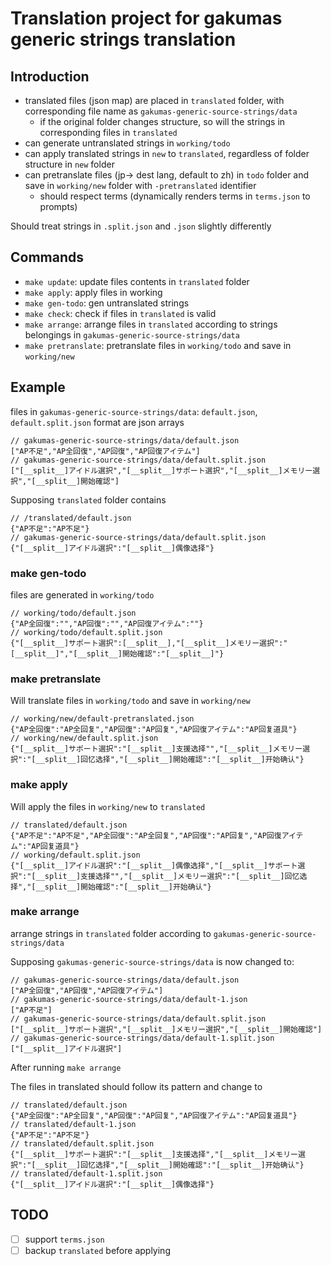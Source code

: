# Translation project for gakumas generic strings translation

## Introduction

- translated files (json map) are placed in `translated` folder, with corresponding file name as `gakumas-generic-source-strings/data`
  - if the original folder changes structure, so will the strings in corresponding files in `translated`
- can generate untranslated strings in `working/todo`
- can apply translated strings in `new` to `translated`, regardless of folder structure in `new` folder
- can pretranslate files (jp-> dest lang, default to zh) in `todo` folder and save in `working/new` folder with `-pretranslated` identifier
  - should respect terms (dynamically renders terms in `terms.json` to prompts)

Should treat strings in `.split.json` and `.json` slightly differently

## Commands

- `make update`: update files contents in `translated` folder
- `make apply`: apply files in working
- `make gen-todo`: gen untranslated strings
- `make check`: check if files in `translated` is valid
- `make arrange`: arrange files in `translated` according to strings belongings in `gakumas-generic-source-strings/data`
- `make pretranslate`: pretranslate files in `working/todo` and save in `working/new`

## Example

files in `gakumas-generic-source-strings/data`: `default.json`, `default.split.json`
format are json arrays

```
// gakumas-generic-source-strings/data/default.json
["AP不足","AP全回復","AP回復","AP回復アイテム"]
// gakumas-generic-source-strings/data/default.split.json
["[__split__]アイドル選択","[__split__]サポート選択","[__split__]メモリー選択","[__split__]開始確認"]
```

Supposing `translated` folder contains

```
// /translated/default.json
{"AP不足":"AP不足"}
// gakumas-generic-source-strings/data/default.split.json
{"[__split__]アイドル選択":"[__split__]偶像选择"}
```

### make gen-todo

files are generated in `working/todo`

```
// working/todo/default.json
{"AP全回復":"","AP回復":"","AP回復アイテム":""}
// working/todo/default.split.json
{"[__split__]サポート選択":[__split__],"[__split__]メモリー選択":"[__split__]","[__split__]開始確認":"[__split__]"}
```

### make pretranslate

Will translate files in `working/todo` and save in `working/new`

```
// working/new/default-pretranslated.json
{"AP全回復":"AP全回复","AP回復":"AP回复","AP回復アイテム":"AP回复道具"}
// working/new/default.split.json
{"[__split__]サポート選択":"[__split__]支援选择"","[__split__]メモリー選択":"[__split__]回忆选择","[__split__]開始確認":"[__split__]开始确认"}
```

### make apply

Will apply the files in `working/new` to `translated`

```
// translated/default.json
{"AP不足":"AP不足","AP全回復":"AP全回复","AP回復":"AP回复","AP回復アイテム":"AP回复道具"}
// working/default.split.json
{"[__split__]アイドル選択":"[__split__]偶像选择","[__split__]サポート選択":"[__split__]支援选择"","[__split__]メモリー選択":"[__split__]回忆选择","[__split__]開始確認":"[__split__]开始确认"}
```

### make arrange

arrange strings in `translated` folder according to `gakumas-generic-source-strings/data`

Supposing `gakumas-generic-source-strings/data` is now changed to:

```
// gakumas-generic-source-strings/data/default.json
["AP全回復","AP回復","AP回復アイテム"]
// gakumas-generic-source-strings/data/default-1.json
["AP不足"]
// gakumas-generic-source-strings/data/default.split.json
["[__split__]サポート選択","[__split__]メモリー選択","[__split__]開始確認"]
// gakumas-generic-source-strings/data/default-1.split.json
["[__split__]アイドル選択"]
```

After running `make arrange`

The files in translated should follow its pattern and change to

```
// translated/default.json
{"AP全回復":"AP全回复","AP回復":"AP回复","AP回復アイテム":"AP回复道具"}
// translated/default-1.json
{"AP不足":"AP不足"}
// translated/default.split.json
{"[__split__]サポート選択":"[__split__]支援选择","[__split__]メモリー選択":"[__split__]回忆选择","[__split__]開始確認":"[__split__]开始确认"}
// translated/default-1.split.json
{"[__split__]アイドル選択":"[__split__]偶像选择"}
```

## TODO

- [ ] support `terms.json`
- [ ] backup `translated` before applying
